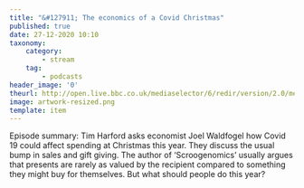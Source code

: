 ```yaml
---
title: "&#127911; The economics of a Covid Christmas"
published: true
date: 27-12-2020 10:10
taxonomy:
    category:
        - stream
    tag:
        - podcasts
header_image: '0'
theurl: http://open.live.bbc.co.uk/mediaselector/6/redir/version/2.0/mediaset/audio-nondrm-download/proto/http/vpid/p091wwqg.mp3
image: artwork-resized.png
template: item
--- 
```

Episode summary: Tim Harford asks economist Joel Waldfogel how Covid 19 could affect spending at Christmas this year. They discuss the usual bump in sales and gift giving. The author of ‘Scroogenomics’ usually argues that presents are rarely as valued by the recipient compared to something they might buy for themselves. But what should people do this year?
